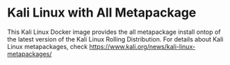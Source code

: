 # Kali Linux with All Metapackage
This Kali Linux Docker image provides the all metapackage install ontop of the latest version of the Kali Linux Rolling Distribution.
For details about Kali Linux metapackages, check https://www.kali.org/news/kali-linux-metapackages/